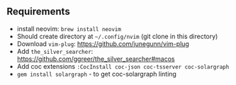 ## Requirements
* install neovim: `brew install neovim`
* Should create directory at `~/.config/nvim` (git clone in this directory)
* Download `vim-plug`: https://github.com/junegunn/vim-plug
* Add `the_silver_searcher`: https://github.com/ggreer/the_silver_searcher#macos
* Add coc extensions `:CocInstall coc-json coc-tsserver coc-solargraph`
* `gem install solargraph` - to get coc-solargraph linting
